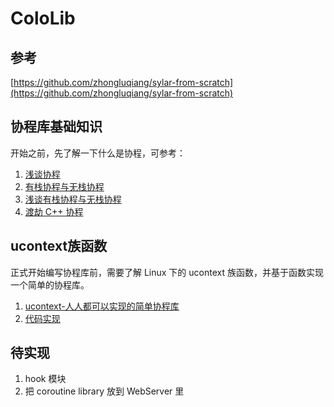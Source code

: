 # ColoLib


## 参考

[https://github.com/zhongluqiang/sylar-from-scratch](https://github.com/zhongluqiang/sylar-from-scratch)


## 协程库基础知识

开始之前，先了解一下什么是协程，可参考：<br>

1. [浅谈协程](https://jasonkayzk.github.io/2022/06/03/%E6%B5%85%E8%B0%88%E5%8D%8F%E7%A8%8B/)
2. [有栈协程与无栈协程](https://mthli.xyz/stackful-stackless/)
3. [浅谈有栈协程与无栈协程](https://zhuanlan.zhihu.com/p/347445164)
4. [渡劫 C++ 协程](https://www.bennyhuo.com/2022/03/09/cpp-coroutines-01-intro/)


## ucontext族函数

正式开始编写协程库前，需要了解 Linux 下的 ucontext 族函数，并基于函数实现一个简单的协程库。

1. [ucontext-人人都可以实现的简单协程库](https://developer.aliyun.com/article/52886)
2. [代码实现](src/uthread)


## 待实现

1. hook 模块
2. 把 coroutine library 放到 WebServer 里